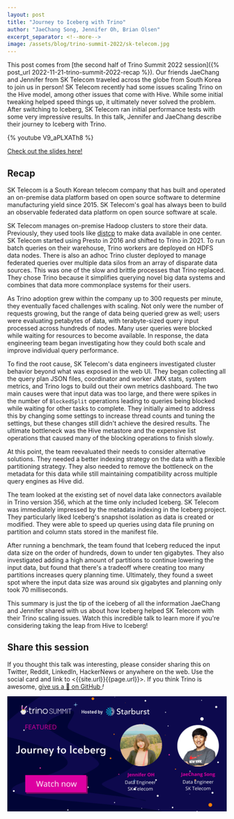 ```yaml
---
layout: post
title: "Journey to Iceberg with Trino"
author: "JaeChang Song, Jennifer Oh, Brian Olsen"
excerpt_separator: <!--more-->
image: /assets/blog/trino-summit-2022/sk-telecom.jpg
---
```


This post comes from [the second half of Trino Summit 2022 session]({% post_url 
2022-11-21-trino-summit-2022-recap %}). Our friends JaeChang and Jennifer from
SK Telecom traveled across the globe from South Korea to join us in person! SK
Telecom recently had some issues scaling Trino on the Hive model, among other
issues that come with Hive. While some initial tweaking helped speed things up,
it ultimately never solved the problem. After switching to Iceberg, SK Telecom
ran initial performance tests with some very impressive results. In this talk,
Jennifer and JaeChang describe their journey to Iceberg with Trino.

<!--more-->

{% youtube V9_aPLXATh8 %}

<a class="btn btn-pink btn-md" target="_blank" href="/assets/blog/trino-summit-2022/Trino@SK-Telecom.pdf">
  Check out the slides here!
</a>

## Recap

SK Telecom is a South Korean telecom company that has built and operated an
on-premise data platform based on open source software to determine
manufacturing yield since 2015. SK Telecom's goal has always been to build an observable
federated data platform on open source software at scale. 

SK Telecom manages on-premise Hadoop clusters to store their data. Previously,
they used tools like
[distcp](https://hadoop.apache.org/docs/stable/hadoop-distcp/DistCp.html) to
make data available in one center. SK Telecom started using Presto in 2016 and
shifted to Trino in 2021. To run batch queries on their warehouse, Trino workers
are deployed on HDFS data nodes. There is also an adhoc Trino cluster deployed
to manage federated queries over multiple data silos from an array of disparate
data sources. This was one of the slow and brittle processes that Trino
replaced. They chose Trino because it simplifies querying novel big data systems
and combines that data more commonplace systems for their users.

As Trino adoption grew within the company up to 300 requests per minute, they
eventually faced challenges with scaling. Not only were the number of
requests growing, but the range of data being queried grew as well; users were
evaluating petabytes of data, with terabyte-sized query input processed across
hundreds of nodes. Many user queries were blocked while waiting for resources to
become available. In response, the data engineering team began investigating how
they could both scale and improve individual query performance.

To find the root cause, SK Telecom's data engineers investigated cluster
behavior beyond what was exposed in the web UI. They began collecting all the
query plan JSON files, coordinator and worker JMX stats, system metrics, and
Trino logs to build out their own metrics dashboard. The two main
causes were that input data was too large, and there were spikes in the number
of `BlockedSplit` operations leading to queries being blocked while waiting for
other tasks to complete. They initially aimed to address this by changing some
settings to increase thread counts and tuning the settings, but these changes
still didn't achieve the desired results. The ultimate bottleneck was the Hive
metastore and the expensive list operations that caused many of the blocking
operations to finish slowly.

At this point, the team reevaluated their needs to consider alternative
solutions. They needed a better indexing strategy on the data with a flexible
partitioning strategy. They also needed to remove the bottleneck on the metadata
for this data while still maintaining compatibility across multiple query
engines as Hive did.

The team looked at the existing set of novel data lake connectors available in
Trino version 356, which at the time only included Iceberg. SK Telecom was 
immediately impressed by the metadata indexing in the Iceberg project. They 
particularly liked Iceberg's snapshot isolation as data is created or modified.
They were able to speed up queries using data file pruning on partition and
column stats stored in the manifest file.

After running a benchmark, the team found that Iceberg reduced the input data
size on the order of hundreds, down to under ten gigabytes. They also
investigated adding a high amount of partitions to continue lowering the input
data, but found that there's a tradeoff where creating too many partitions
increases query planning time. Ultimately, they found a sweet spot where the
input data size was around six gigabytes and planning only took 70 milliseconds.

This summary is just the tip of the iceberg of all the information JaeChang and
Jennifer shared with us about how Iceberg helped SK Telecom with their Trino
scaling issues. Watch this incredible talk to learn more if you're considering
taking the leap from Hive to Iceberg!

## Share this session

If you thought this talk was interesting, please consider sharing this on
Twitter, Reddit, LinkedIn, HackerNews or anywhere on the web. Use the social
card and link to <{{site.url}}{{page.url}}>. If you think Trino is awesome, 
[give us a 🌟 on GitHub <i class="fab fa-github"/>](https://github.com/trinodb/trino)!

<img src="/assets/blog/trino-summit-2022/sk-telecom-social.png"/>